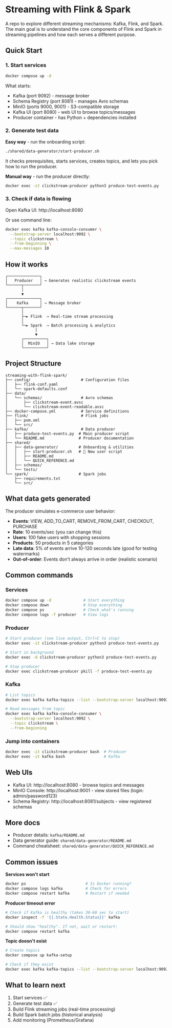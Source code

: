 # Streaming with Flink & Spark

A repo to explore different streaming mechanisms: Kafka, Flink, and Spark.
The main goal is to understand the core components of Flink and Spark in streaming pipelines and how each serves a different purpose.

## Quick Start

### 1. Start services

```bash
docker compose up -d
```

What starts:
- Kafka (port 9092) - message broker
- Schema Registry (port 8081) - manages Avro schemas
- MinIO (ports 9000, 9001) - S3-compatible storage
- Kafka UI (port 8080) - web UI to browse topics/messages
- Producer container - has Python + dependencies installed

### 2. Generate test data

**Easy way** - run the onboarding script:

```bash
./shared/data-generator/start-producer.sh
```

It checks prerequisites, starts services, creates topics, and lets you pick how to run the producer.

**Manual way** - run the producer directly:

```bash
docker exec -it clickstream-producer python3 produce-test-events.py
```

### 3. Check if data is flowing

Open Kafka UI: http://localhost:8080

Or use command line:
```bash
docker exec kafka kafka-console-consumer \
  --bootstrap-server localhost:9092 \
  --topic clickstream \
  --from-beginning \
  --max-messages 10
```

## How it works

```
┌──────────────┐
│   Producer   │ → Generates realistic clickstream events
└──────┬───────┘
       │
       ▼
┌──────────────┐
│    Kafka     │ → Message broker
└──────┬───────┘
       │
       ├─► Flink  → Real-time stream processing
       │
       └─► Spark  → Batch processing & analytics
             │
             ▼
       ┌──────────┐
       │  MinIO   │ → Data lake storage
       └──────────┘
```

## Project Structure

```
streaming-with-flink-spark/
├── config/                      # Configuration files
│   ├── flink-conf.yaml
│   └── spark-defaults.conf
├── data/
│   └── schemas/                 # Avro schemas
│       ├── clickstream-event.avsc
│       └── clickstream-event-readable.avsc
├── docker-compose.yml           # Service definitions
├── flink/                       # Flink jobs
│   ├── pom.xml
│   └── src/
├── kafka/                       # Data producer
│   ├── produce-test-events.py  # Main producer script
│   └── README.md               # Producer documentation
├── shared/
│   ├── data-generator/         # Onboarding & utilities
│   │   ├── start-producer.sh   # 🌟 New user script
│   │   ├── README.md
│   │   └── QUICK_REFERENCE.md
│   ├── schemas/
│   └── tests/
└── spark/                      # Spark jobs
    ├── requirements.txt
    └── src/
```

## What data gets generated

The producer simulates e-commerce user behavior:

- **Events**: VIEW, ADD_TO_CART, REMOVE_FROM_CART, CHECKOUT, PURCHASE
- **Rate**: 10 events/sec (you can change this)
- **Users**: 100 fake users with shopping sessions
- **Products**: 50 products in 5 categories
- **Late data**: 5% of events arrive 10-120 seconds late (good for testing watermarks)
- **Out-of-order**: Events don't always arrive in order (realistic scenario)

## Common commands

### Services

```bash
docker compose up -d              # Start everything
docker compose down               # Stop everything
docker compose ps                 # Check what's running
docker compose logs -f producer   # View logs
```

### Producer

```bash
# Start producer (see live output, Ctrl+C to stop)
docker exec -it clickstream-producer python3 produce-test-events.py

# Start in background
docker exec -d clickstream-producer python3 produce-test-events.py

# Stop producer
docker exec clickstream-producer pkill -f produce-test-events.py
```

### Kafka

```bash
# List topics
docker exec kafka kafka-topics --list --bootstrap-server localhost:9092

# Read messages from topic
docker exec kafka kafka-console-consumer \
  --bootstrap-server localhost:9092 \
  --topic clickstream \
  --from-beginning
```

### Jump into containers

```bash
docker exec -it clickstream-producer bash  # Producer
docker exec -it kafka bash                 # Kafka
```

## Web UIs

- Kafka UI: http://localhost:8080 - browse topics and messages
- MinIO Console: http://localhost:9001 - view stored files (login: admin/password123)
- Schema Registry: http://localhost:8081/subjects - view registered schemas

## More docs

- Producer details: `kafka/README.md`
- Data generator guide: `shared/data-generator/README.md`
- Command cheatsheet: `shared/data-generator/QUICK_REFERENCE.md`

## Common issues

**Services won't start**
```bash
docker ps                          # Is Docker running?
docker compose logs kafka          # Check for errors
docker compose restart kafka       # Restart if needed
```

**Producer timeout error**
```bash
# Check if Kafka is healthy (takes 30-60 sec to start)
docker inspect -f '{{.State.Health.Status}}' kafka

# Should show "healthy". If not, wait or restart:
docker compose restart kafka
```

**Topic doesn't exist**
```bash
# Create topics
docker compose up kafka-setup

# Check if they exist
docker exec kafka kafka-topics --list --bootstrap-server localhost:9092
```

## What to learn next

1. Start services ✅
2. Generate test data ✅
3. Build Flink streaming jobs (real-time processing)
4. Build Spark batch jobs (historical analysis)
5. Add monitoring (Prometheus/Grafana)

